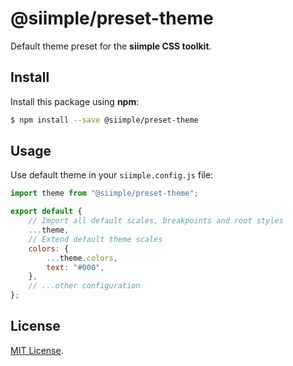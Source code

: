 # @siimple/preset-theme

Default theme preset for the **siimple CSS toolkit**.

## Install

Install this package using **npm**:

```bash
$ npm install --save @siimple/preset-theme
```

## Usage

Use default theme in your `siimple.config.js` file:

```js
import theme from "@siimple/preset-theme";

export default {
    // Import all default scales, breakpoints and root styles
    ...theme,
    // Extend default theme scales
    colors: {
        ...theme.colors,
        text: "#000",
    },
    // ...other configuration
};
```

## License

[MIT License](https://github.com/jmjuanes/siimple/blob/main/LICENSE).
